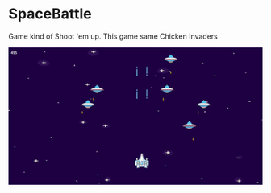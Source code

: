 # SpaceBattle
Game kind of Shoot 'em up. This game same Chicken Invaders

<img src = "https://raw.githubusercontent.com/DungGramer/SpaceBattle/master/screenshot.png">
